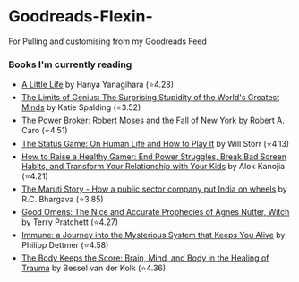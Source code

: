 # Goodreads-Flexin-
For Pulling and customising from my Goodreads Feed

### Books I'm currently reading
<!-- GOODREADS-LIST:START -->
- [A Little Life](https://www.goodreads.com/review/show/5757178072?utm_medium=api&utm_source=rss) by Hanya Yanagihara (⭐️4.28)
- [The Limits of Genius: The Surprising Stupidity of the World's Greatest Minds](https://www.goodreads.com/review/show/6168718575?utm_medium=api&utm_source=rss) by Katie Spalding (⭐️3.52)
- [The Power Broker: Robert Moses and the Fall of New York](https://www.goodreads.com/review/show/4658526674?utm_medium=api&utm_source=rss) by Robert A. Caro (⭐️4.51)
- [The Status Game: On Human Life and How to Play It](https://www.goodreads.com/review/show/4562367053?utm_medium=api&utm_source=rss) by Will Storr (⭐️4.13)
- [How to Raise a Healthy Gamer: End Power Struggles, Break Bad Screen Habits, and Transform Your Relationship with Your Kids](https://www.goodreads.com/review/show/6338590986?utm_medium=api&utm_source=rss) by Alok Kanojia (⭐️4.21)
- [The Maruti Story - How a public sector company put India on wheels](https://www.goodreads.com/review/show/6043296553?utm_medium=api&utm_source=rss) by R.C. Bhargava (⭐️3.85)
- [Good Omens: The Nice and Accurate Prophecies of Agnes Nutter, Witch](https://www.goodreads.com/review/show/6612338582?utm_medium=api&utm_source=rss) by Terry Pratchett (⭐️4.27)
- [Immune: a Journey into the Mysterious System that Keeps You Alive](https://www.goodreads.com/review/show/4449739832?utm_medium=api&utm_source=rss) by Philipp Dettmer (⭐️4.58)
- [The Body Keeps the Score: Brain, Mind, and Body in the Healing of Trauma](https://www.goodreads.com/review/show/5579039648?utm_medium=api&utm_source=rss) by Bessel van der Kolk (⭐️4.36)
<!-- GOODREADS-LIST:END -->
